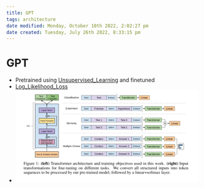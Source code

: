 ```yaml
---
title: GPT
tags: architecture
date modified: Monday, October 10th 2022, 2:02:27 pm
date created: Tuesday, July 26th 2022, 8:33:15 pm
---
```


# GPT
- Pretrained using [Unsupervised_Learning](Unsupervised_Learning.md) and finetuned
- [Log_Likelihood_Loss](Log_Likelihood_Loss.md)
- ![im](images/Pasted%20image%2020220307184212.png)

